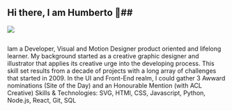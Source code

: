 ## Hi there, I am Humberto 👋##


<p class="image style=" width:35%;
   left:0;
   background:black"><img src="https://illustratetheweb.com/images/saucer.svg" /></p>
<p align="left" style=" with:60%;
    float:right;
    position:relative">
Iam a Developer, Visual and Motion Designer product oriented and lifelong learner. My background started as a creative graphic designer and illustrator that applies its creative urge into the developing process.
This skill set results from a decade of projects with a long array of challenges that started in 2009.  In the UI and Front-End realm, I could gather 3 Awward nominations (Site of the Day) and an Honourable Mention (with ACL Creative)
Skills & Technologies: SVG, HTMl, CSS, Javascript, Python, Node.js, React, Git, SQL
</p>


